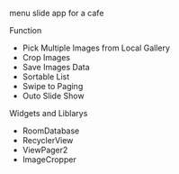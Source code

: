 menu slide app for a cafe


Function

- Pick Multiple Images from Local Gallery
- Crop Images
- Save Images Data
- Sortable List
- Swipe to Paging
- Outo Slide Show


Widgets and Liblarys

- RoomDatabase
- RecyclerView
- ViewPager2
- ImageCropper


